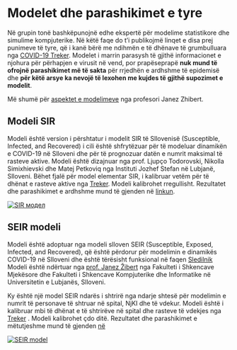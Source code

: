 # Modelet dhe parashikimet e tyre

Në grupin tonë bashkëpunojnë edhe ekspertë për modelime statistikore dhe simulime kompjuterike.
Në këtë faqe do t’i publikojmë linqet e disa prej punimeve të tyre, që i kanë bërë me ndihmën e të dhënave të grumbulluara nga [COVID-19 Treker](https://covid-19.treker.mk).
Modelet i marrin  parasysh të gjithë informacionet e njohura për përhapjen e virusit në vend, por prapëseprapë **nuk mund të ofrojnë parashikimet më të sakta** për rrjedhën e ardhshme të epidemisë dhe **për këtë arsye ka nevojë të lexohen me kujdes të gjithë supozimet e modelit**.

Më shumë për [aspektet e modelimeve](https://content.sciendo.com/view/journals/sjph/59/3/article-p117.xml) nga profesori Janez Zhibert. 

## Modeli SIR

Modeli është version i përshtatur i modelit SIR të Sllovenisë (Susceptible, Infected, and Recovered) i cili është shfrytëzuar për të modeluar dinamikën e COVID-19 në Slloveni dhe për të prognozuar datën e numrit maksimal të rasteve aktive. Modeli është dizajnuar nga prof. Ljupço Todorovski, Nikolla Simixhievski dhe Matej Petkoviq nga Instituti Jozhef Stefan në Lubjanë, Slloveni.
Bëhet fjalë për model elementar SIR, i kalibruar vetëm për të dhënat e rasteve aktive nga [Treker](https://covid-19.treker.mk/). Modeli kalibrohet rregullisht. Rezultatet dhe parashikimet e ardhshme mund të gjenden në [linkun](http://kt.ijs.si/~ljupco/covid-19-sir.mk/report.nb.html).

<a href="http://kt.ijs.si/~ljupco/covid-19-sir.mk/daily_report.png" class="img-link">
<img alt="SIR модел" src="http://kt.ijs.si/~ljupco/covid-19-sir.mk/daily_report.png"></a>

## SEIR modeli

Modeli është adoptuar nga modeli slloven SEIR (Susceptible, Exposed, Infected, and Recovered), që është përdorur për modelimin e dinamikës COVID-19 në Slloveni dhe është tërësisht funksional në faqen [Sledilnik](https://covid-19.sledilnik.org/) Modeli është ndërtuar nga [prof. Janez Žibert](https://pacs.zf.uni-lj.si/janez-zibert/) nga Fakulteti i Shkencave Mjekësore dhe Fakulteti i Shkencave Kompjuterike dhe Informatike në Universitetin e Lubjanës, Slloveni.

Ky është një model SEIR ndarës i shtrirë nga ndarje shtesë për modelimin e numrit të personave të shtruar në spital, NjKI dhe të vdekur. Modeli është i kalibruar mbi të dhënat e të shtrirëve në spital dhe rasteve të vdekjes nga [Treker](https://treker.mk/sq/stats) . Modeli kalibrohet çdo ditë. Rezultatet dhe parashikimet e mëtutjeshme mund të gjenden [në](https://apps.lusy.fri.uni-lj.si/appsR/CoronaMK/) 

<a href="https://apps.lusy.fri.uni-lj.si/~janezz/last_simulation_MK.png" class="img-link">
<img alt="SEIR model" src="https://apps.lusy.fri.uni-lj.si/~janezz/last_simulation_MK.png"></a>



